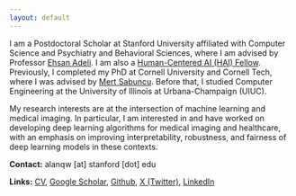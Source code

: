 ```yaml
---
layout: default
---
```

I am a Postdoctoral Scholar at Stanford University affiliated with Computer Science and Psychiatry and Behavioral Sciences, where I am advised by Professor [Ehsan Adeli](https://stanford.edu/~eadeli/). I am also a [Human-Centered AI (HAI) Fellow](https://hai.stanford.edu). Previously, I completed my PhD at Cornell University and Cornell Tech, where I was advised by [Mert Sabuncu](https://sabuncu.engineering.cornell.edu/). Before that, I studied Computer Engineering at the University of Illinois at Urbana-Champaign (UIUC).

My research interests are at the intersection of machine learning and medical imaging. In particular, I am interested in and have worked on developing deep learning algorithms for medical imaging and healthcare, with an emphasis on improving interpretability, robustness, and fairness of deep learning models in these contexts.

**Contact:** alanqw [at] stanford [dot] edu  
<!-- **More Info:** [CV](cv_alan_wang.pdf) and [Research Statement](Research_Statement.pdf)    -->
**Links:** [CV](CV_AQWang_Jun2025-2.pdf), [Google Scholar](https://scholar.google.com/citations?user=P7nRvlIAAAAJ&hl=en), [Github](https://github.com/alanqrwang/), [X (Twitter)](https://twitter.com/AlanQWang), [LinkedIn](https://www.linkedin.com/in/alanqrwang/)   
